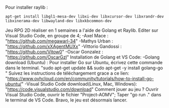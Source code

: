Pour installer raylib :
```
apt-get install libgl1-mesa-dev libxi-dev libxcursor-dev libxrandr-dev libxinerama-dev libwayland-dev libxkbcommon-dev
```
Jeu RPG 2D réaliser en 1 semaines a l'aide de Golang et Raylib. Editer sur Visual Studio Code, en groupe de 4;
-Axel Mace : "https://github.com/megawarl-34" -Mathys Urban : "https://github.com/xXAgentMUXx" -Vittorio Gandossi : "https://github.com/Vitow0" -Oscar Gonzalez : "https://github.com/OscarGzl"
Installation de Golang et VS Code:
-Golang download (Ubuntu) : Pour installer Go sur Ubuntu, écrivez cette commande dans le terminal. "sudo apt-get update && sudo apt-get -y install golang-go "
Suivez les instructions de téléchargement grace a ce lien: "https://www.ovhcloud.com/en/community/tutorials/how-to-install-go-ubuntu/"
-Visual Studio Code download(Linux, Mac, Windows): "https://code.visualstudio.com/download"
Comment jouer au jeu ?
Ouvrir Visual Studio Code, ouvrir le fichier "Project-AOMV";
Taper "go run ." dans le terminal de VS Code.
Bravo, le jeu est désormais lancer.
